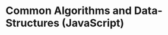 Common Algorithms and Data-Structures (JavaScript)
==================================================
